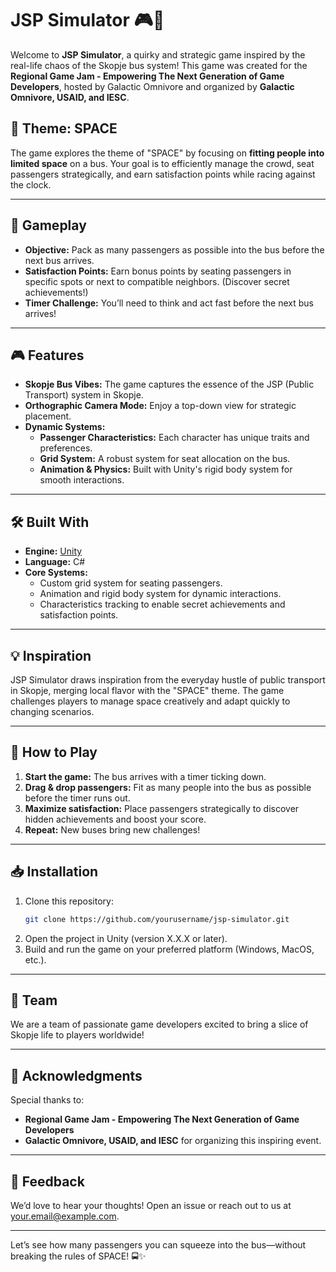 
# JSP Simulator 🎮🚌  
Welcome to **JSP Simulator**, a quirky and strategic game inspired by the real-life chaos of the Skopje bus system! This game was created for the **Regional Game Jam - Empowering The Next Generation of Game Developers**, hosted by Galactic Omnivore and organized by **Galactic Omnivore, USAID, and IESC**.  

## 🌌 Theme: SPACE  
The game explores the theme of "SPACE" by focusing on **fitting people into limited space** on a bus. Your goal is to efficiently manage the crowd, seat passengers strategically, and earn satisfaction points while racing against the clock.  

---

## 🎯 Gameplay  
- **Objective:** Pack as many passengers as possible into the bus before the next bus arrives.  
- **Satisfaction Points:** Earn bonus points by seating passengers in specific spots or next to compatible neighbors. (Discover secret achievements!)  
- **Timer Challenge:** You’ll need to think and act fast before the next bus arrives!  

---

## 🎮 Features  
- **Skopje Bus Vibes:** The game captures the essence of the JSP (Public Transport) system in Skopje.  
- **Orthographic Camera Mode:** Enjoy a top-down view for strategic placement.  
- **Dynamic Systems:**  
  - **Passenger Characteristics:** Each character has unique traits and preferences.  
  - **Grid System:** A robust system for seat allocation on the bus.  
  - **Animation & Physics:** Built with Unity's rigid body system for smooth interactions.  

---

## 🛠️ Built With  
- **Engine:** [Unity](https://unity.com/)  
- **Language:** C#  
- **Core Systems:**  
  - Custom grid system for seating passengers.  
  - Animation and rigid body system for dynamic interactions.  
  - Characteristics tracking to enable secret achievements and satisfaction points.  

---

## 💡 Inspiration  
JSP Simulator draws inspiration from the everyday hustle of public transport in Skopje, merging local flavor with the "SPACE" theme. The game challenges players to manage space creatively and adapt quickly to changing scenarios.  

---

## 🚀 How to Play  
1. **Start the game:** The bus arrives with a timer ticking down.  
2. **Drag & drop passengers:** Fit as many people into the bus as possible before the timer runs out.  
3. **Maximize satisfaction:** Place passengers strategically to discover hidden achievements and boost your score.  
4. **Repeat:** New buses bring new challenges!  

---

## 📥 Installation  
1. Clone this repository:  
   ```bash  
   git clone https://github.com/yourusername/jsp-simulator.git  
   ```  
2. Open the project in Unity (version X.X.X or later).  
3. Build and run the game on your preferred platform (Windows, MacOS, etc.).  

---

## 🤝 Team  
We are a team of passionate game developers excited to bring a slice of Skopje life to players worldwide!  

---

## 🌟 Acknowledgments  
Special thanks to:  
- **Regional Game Jam - Empowering The Next Generation of Game Developers**  
- **Galactic Omnivore, USAID, and IESC** for organizing this inspiring event.  

---

## 📣 Feedback  
We’d love to hear your thoughts! Open an issue or reach out to us at [your.email@example.com](mailto:your.email@example.com).  

---  

Let’s see how many passengers you can squeeze into the bus—without breaking the rules of SPACE! 🚍✨  
